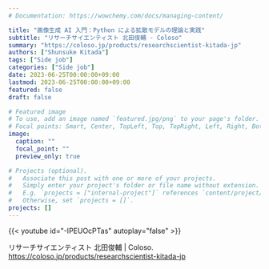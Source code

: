 ```yaml
---
# Documentation: https://wowchemy.com/docs/managing-content/

title: "画像生成 AI 入門：Python による拡散モデルの理論と実践"
subtitle: "リサーチサイエンティスト 北田俊輔 - Coloso"
summary: "https://coloso.jp/products/researchscientist-kitada-jp"
authors: ["Shunsuke Kitada"]
tags: ["Side job"]
categories: ["Side job"]
date: 2023-06-25T00:00:00+09:00
lastmod: 2023-06-25T00:00:00+09:00
featured: false
draft: false

# Featured image
# To use, add an image named `featured.jpg/png` to your page's folder.
# Focal points: Smart, Center, TopLeft, Top, TopRight, Left, Right, BottomLeft, Bottom, BottomRight.
image:
  caption: ""
  focal_point: ""
  preview_only: true

# Projects (optional).
#   Associate this post with one or more of your projects.
#   Simply enter your project's folder or file name without extension.
#   E.g. `projects = ["internal-project"]` references `content/project/deep-learning/index.md`.
#   Otherwise, set `projects = []`.
projects: []
---
```


{{< youtube id="-IPEUOcPTas" autoplay="false" >}}

リサーチサイエンティスト 北田俊輔 | Coloso. https://coloso.jp/products/researchscientist-kitada-jp 
